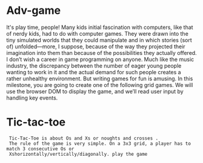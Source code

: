 # Adv-game
   
   It's play time, people!
Many kids initial fascination with computers, like that of nerdy kids, had to do with computer games. They were drawn into the tiny simulated worlds that they could manipulate and in which stories (sort of) unfolded—more, I suppose, because of the way they projected their imagination into them than because of the possibilities they actually offered.
I don’t wish a career in game programming on anyone. Much like the music industry, the discrepancy between the number of eager young people wanting to work in it and the actual demand for such people creates a rather unhealthy environment. But writing games for fun is amusing.
In this milestone, you are going to create one of the following grid games.
We will use the browser DOM to display the game, and we’ll read user input by handling key events.


# Tic-tac-toe
  
     Tic-Tac-Toe is about Os and Xs or noughts and crosses . 
     The rule of the game is very simple. On a 3x3 grid, a player has to match 3 consecutive Os or 
     Xshorizontally/vertically/diagonally. play the game

